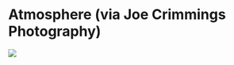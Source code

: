 <!--
id: 193991858
link: http://tumblr.atmos.org/post/193991858/atmosphere-via-joe-crimmings-photography
slug: atmosphere-via-joe-crimmings-photography
date: Tue Sep 22 2009 00:31:09 GMT-0700 (PDT)
publish: 2009-09-022
tags: 
title: Atmosphere (via Joe Crimmings Photography)
-->


Atmosphere (via Joe Crimmings Photography)
==========================================

![](http://25.media.tumblr.com/tumblr_kqd3jyBwHx1qz4sngo1_500.jpg)

